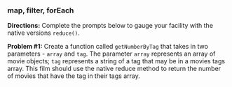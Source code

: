 ### map, filter, forEach

**Directions:** Complete the prompts below to gauge your facility with the native versions `reduce()`.

**Problem #1:** Create a function called `getNumberByTag` that takes in two parameters - `array` and `tag`. The parameter `array` represents an array of movie objects; `tag` represents a string of a tag that may be in a movies tags array. This film should use the native reduce method to return the number of movies that have the tag in their tags array.